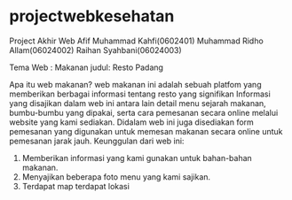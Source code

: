 # projectwebkesehatan
Project Akhir Web
Afif Muhammad Kahfi(0602401)
Muhammad Ridho Allam(06024002)
Raihan Syahbani(06024003)

Tema Web : Makanan judul: Resto Padang

Apa itu web makanan? web makanan ini adalah sebuah platfom yang memberikan berbagai informasi tentang resto yang signifikan Informasi yang disajikan dalam web ini antara lain 
detail menu sejarah makanan, bumbu-bumbu yang dipakai, serta cara pemesanan secara online melalui website yang kami sediakan. Didalam web ini juga disediakan form pemesanan yang digunakan untuk memesan makanan secara online untuk pemesanan jarak jauh.
Keunggulan dari web ini:
  1. Memberikan informasi yang kami gunakan untuk bahan-bahan makanan.
  2. Menyajikan beberapa foto menu yang kami sajikan.
  3. Terdapat map terdapat lokasi 


